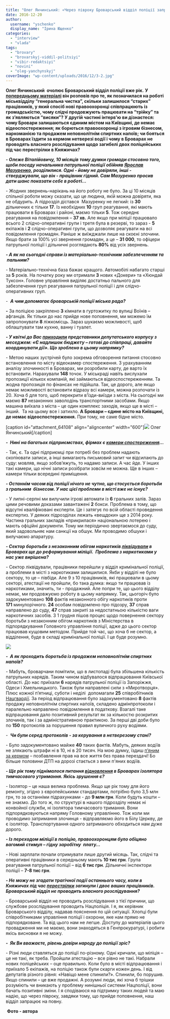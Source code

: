 ```yaml
---
title: "Олег Янчинський: «Через півроку Броварський відділ поліції запрацює на повну»"
date: 2016-12-20
author: 
  username: "yschenko"
  display_name: "Ірина Ющенко"
categories: 
  - "interview"
  - "vlada"
tags: 
  - "brovary"
  - "brovarskyj-viddil-politsiyi"
  - "vibir-redaktsiyi"
  - "novini"
  - "oleg-yanchynskyj"
coverImage: "wp-content/uploads/2016/12/3-2.jpg"
---
```


**Олег Янчинський  очолює Броварський відділ поліції вже рік.** **У [попередньому матеріалі](https://mpz.brovary.org/ochilnyk-brovarskoyi-politsiyi-oleg-yanchynskyj-nam-ne-vystachaye-lyudej-dlya-roboty/) він розповів про те, як позначилася на роботі міськвідділу “генеральна чистка”, скільки залишилося “старих” працівників, у який спосіб нові правоохоронці співпрацюють із громадськістю, чому слідчі продовжують працювати на “трійку” та як з’являються “висяки”? У другій частині інтерв'ю ви дізнаєтеся: чому Бровари залишаються єдиним містом на Київщині, де немає відеоспостереження; як борються правоохоронці з ігровим бізнесом, наркоманією та продажем неповнолітнім спиртних напоїв; чи бояться в Броварах їздити за кермом нетверезі водії і чому в Броварах не проводять власного розслідування щодо загибелі двох поліцейських під час перестрілки в Княжичах?**  

**_\- Олеже Віталійовичу, 10 місяців тому думки громади стосовно того, щоби посаду начальника патрульної поліції обійняв [Ярослав Мазуренко,](https://mpz.brovary.org/mazurenko-j-teteruk-kandydaty-u-zastupnyky-nachalnyka-novoyi-brovarskoyi-politsiyi/) розділилися. Одні - йому не довіряли, інші - стверджували, що він - працівник гідний. Сам Мазуренко просив дати шанс показати себе в роботі…_**

\- Жодних звернень-нарікань на його роботу не було. За ці 10 місяців спільної роботи можу сказати, що це людина, якій можна довіряти, яка не обдурить. А підрозділ дістався  Мазуренку не легкий: із **30** дільничних є тільки **17**. Із необхідних **10** груп реагування, які мають працювати в Броварах і районі, маємо тільки **5**. Тож середнє реагування на повідомлення – **37 хв.** Але якщо при міліції працювало всього 2 слідчо-оперативні групи і третя була в резерві, то зараз - **5** екіпажів і **2** слідчо-оперативні групи, що дозволяє реагувати на всі повідомлення громадян. Раніше ж виїжджали лише на скоєні злочини. Якщо брати за 100% усі звернення громадян, а це – **31 000**, то офіцери патрульної поліції і дільничні розглядають **80%** від усіх звернень.

**_\- А як на сьогодні справи із матеріально-технічним забезпеченням та  пальним?_**

\- Матеріально-технічна база бажає кращого. Автомобілі набагато старші за **5** років. На початку року ми отримали **3** нових «Докери» та «Хюндай Туксон». Головне управління виділяє достатньо пального для забезпечення груп реагування патрульної поліції і для слідчо-оперативних груп.

\-  **_А чим допомагає броварській поліції міська рада?_**

**_\-_** За поліцією закріплено **3** кімнати в гуртожитку по вулиці Воїнів –афганців. Як тільки до нас прийде нове поповнення, ми можемо їм запропонувати **8** ліжкомісць. Зараз шукаємо можливості, щоб облаштувати там кухню, ванну і туалет.

**_\- У квітні до Вас [приходили](https://mpz.brovary.org/cherez-bezdiyalnist-politsiyi-rozsliduvaty-sutychky-u-miskradi-bude-prokuratura/) представники депутатського корпусу з меседжем: «Є надлишок бюджету – готові до співпраці, давайте координувати дії». Що зроблено в цьому напрямку?_**

\- Метою наших зустрічей було зокрема обговорення питання стосовно встановлення по місту відеокамер спостереження. З урахуванням аналізу злочинності в Броварах, ми розробили карту, де варто їх встановити. Нарахували **148** точок. У міськраді навіть вислухали пропозиції кількох компаній, які займаються відеоспостереженням. Та жодна пропозиція по фінансах не підійшла. Так, це дорого, але якщо немає можливості встановити відразу всі камери, можна розпочати із 20. Хоча б для того, щоб перекрити в’їзди-виїзди з міста. На сьогодні ми маємо **87** незаконних заволодінь транспортними засобами. Якщо машина виїхала з міста – це один комплекс заходів, якщо ще в місті – інший.  Та на цьому все і затихло. **А Бровари – єдине місто на Київщині, де немає відеоспостереження.** При тому, не саме бідне місто.

\[caption id="attachment\_64108" align="aligncenter" width="600"\][![](https://mpz.brovary.org/wp-content/uploads/2016/12/7-2.jpg)](https://mpz.brovary.org/wp-content/uploads/2016/12/7-2.jpg) Олег Янчинський\[/caption\]

**_\-  Нині на багатьох підприємствах, фірмах є [камери спостереження](https://mpz.brovary.org/bezpechne-misto-u-brovarah-organizovuyut-videosposterezhennya-ta-patruli/)…_**

\- Так, є. Та одні підприємці при потребі без проблем надають скопіювати записи, а інші вимагають письмовий запит чи відсилають до суду: мовляв, якщо зобов’яжуть, то надамо записи. А час йде. У інших такі камери, що нічні записи розібрати зовсім не можна. Ще в інших – камери тільки всередині приміщення.

**_\- Останнім часом від поліції нічого не чутно, що стосується боротьби з гральним  бізнесом. У нас цієї проблеми в місті вже не існує?_**

_\-_ У липні-серпні ми вилучили ігрові автомати із **6** гральних залів. Зараз цими речовими доказами завантажені **2** бокси. Проблема в тому, що відсутні кваліфіковані експерти. Це і затягує по всій області проведення експертиз. У деяких підрозділах лежать «вещдоки» ще з 2014 року. Частина гральних закладів «прикрилася» національною лотерею і мають офіційні документи. Тому ми періодично звертаємося до суду, який задовольняє нам санкції на обшук. Ми проводимо обшуки і вилучаємо апаратуру.

**_\- Сектор боротьби з незаконним обігом наркотиків [ліквідували](https://mpz.brovary.org/aktyvisty-byut-na-spoloh-cherez-likvidatsiyu-viddilu-borotby-z-nezakonnym-obigom-narkotykiv/) в Броварах ще до реформування міліції.  Проблема з наркотиками у нас уже вирішена?_**

_\-_ Сектор ліквідували, працівники перейшли у відділ кримінальної поліції, а проблеми в місті з наркотиками залишилися. Якби у відділі не було сектору, то це – півбіди. Але 9 з 10 працівників, які працювали в цьому секторі, атестації не пройшли, бо така думка: якщо ти працював із наркотиками, значить, ти - продажний. Але попри те, що цього відділу немає, ми продовжуємо роботу в цьому напрямку. Так, цьогоріч було задокументовано **108** фактів незаконного обігу наркотиків проти **171** минулорічного. **24** особам повідомлено про підозру, **37** справ направлено до суду, **47** справ закриті за недостатньою кількістю ваги наркотичних засобів. З 1 грудня пішов процес щодо повернення сектору боротьби з незаконним обігом наркотиків з Міністерства в підпорядкування Головного управління поліції, адже до цього сектор працював кущовим методом. Прийде той час, що хоча б не сектор, а відділення, буде в складі кримінальної поліції. І це буде розумно.

[![](https://mpz.brovary.org/wp-content/uploads/2016/12/4-2.jpg)](https://mpz.brovary.org/wp-content/uploads/2016/12/4-2.jpg)

**_\-  А як проходить боротьба із продажем неповнолітнім спиртних напоїв?_**

_\-_ Мабуть, броварчани помітили, що в листопаді була збільшена кількість патрульних нарядів. Таким чином відбувалося відпрацювання Київської області. До нас приїхали **6** нарядів патрульної поліції із Запоріжжя, Одеси і Хмельницького. Також були направлені сили з «Миротворця». Плюс кожної п’ятниці, суботи і неділі  допомагали **25** співробітників [Нацгвардії](https://mpz.brovary.org/shhonochi-u-vyhidni-spilni-patruli-politsiyi-ta-natsgvardiyi-ohoronyatymut-brovary-foto/). За період відпрацювання було задокументовано **8** фактів продажу неповнолітнім спиртних напоїв, складено адмінпротоколи і паралельно направлено повідомлення в податкову. Взагалі таке відпрацювання дало позитивний результат як за кількостю розкритих злочинів, так і за адміністративною практикою. За перші дві доби було по **150** протоколів за порушення правил вуличного руху водіями.

\-  **_Чи були серед протоколів - за керування в нетверезому стані?_**

\- Було задокументовано майже **40** таких фактів. Мабуть, деяких водіїв не злякають штрафи ні в 10, ні в 20 тисяч. На мою думку, їздиш [п’яним за кермом](https://mpz.brovary.org/politsiya-lovyla-p-yanyh-vodiyiv-na-brovarshhyni-a-pijmala-avtivku-komkon-video/) – позбавлення прав на все життя без права перездачі! Бо більше половини ДТП на дорозі стається з вини п'яних водіїв.

**_\- Ще рік тому піднімалося питання [відновлення](https://mpz.brovary.org/novi-detali-slidstva-u-spravi-taksista-lyustratsiyni-protseduri-dlya-militsiyi-shho-rozpoviv-klimenko-na-gromadskiy-radi-pri-mv/) в Броварах ізолятора тимчасового утримання. Якісь зрушення є?_**

_\-_ Ізолятор – це наша велика проблема. Якщо ще рік тому для його ремонту, згідно з європейськими стандартами, потрібно було 3,5 млн грн, то за останніми підрахунками - до **9 млн грн**. Коли будуть кошти – не знаємо. До того ж, по структурі в нашого підрозділу немає ні конвойної служби, ні ізолятора тимчасового тримання. Вони підпорядковуються напряму Головному управлінню. Тож коли ми проводимо затримання злочинця - відправляємо його в Білу Церкву, де є ізолятор. Транспортування одного затриманого обходиться нам дуже дорого.

**_\- Із переходом міліції в поліцію, правоохоронцям було обіцяно вагомий стимул – гідну заробітну  плату…_**

_\-_ Нові зарплати почали отримувати лише другий місяць. Так, слідчі та оперативні працівники в середньому мають **10 тис грн**. Група реагування патрульної поліції – від **6 тис грн**. Дільничні інспектори поліції – **7-8 тис грн**.

**_\- Не можу не згадати трагічної події останнього часу, коли в Княжичах під час [перестрілки](https://mpz.brovary.org/v-perestriltsi-pid-brovaramy-zagynulo-5-politsejskyh-dvoye-z-nyh-brovarchany/) загинули і двоє ваших працівників. Броварський відділ не проводить власного розслідування?_**

\- Броварський відділ не проводить розслідування з тієї причини, що службове розслідування проводить Нацполіція. І я, як керівник Броварського відділу, надавав пояснення по цій ситуації. Хлопці були співробітниками управління поліції і охорони, яке нам прямо не підпорядковане. Та від цього нам не легше. Доступу до матеріалів цього провадження ми не маємо, вони знаходяться в Генпрокуратурі, і робити якісь висновки я не можу.

**_\-  Як Ви вважаєте, рівень довіри народу до поліції зріс?_**

\- Різні люди ставляться до поліції по-різному. Одні кричали, що міліція – це не такі, як треба. Пройшли атестацію – все рівно не такі. Набрали нових поліцейських – оце правильно. Коли було в місті відпрацювання і приїхало 5 екіпажів, на поліцію також були скарги кожен день. І від депутатів різного рівня: «Навіщо мене спинили?». Спинили, бо порушив. Якщо спинили – це вже продажні. А розумні люди, які хоча б трішки розуміють чи вникають у проблему нинішньої системи Нацполіції, вони бачать позитивні зміни. І я сподіваюся на підтримку таких людей та маю надію, що через півроку, завдяки тому, що прийде поповнення, наш відділ запрацює на повну.

 **Фото - автора**
